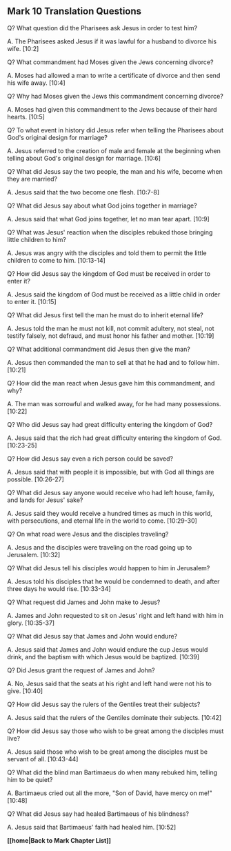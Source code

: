 ## Mark 10 Translation Questions ##

Q? What question did the Pharisees ask Jesus in order to test him?

A. The Pharisees asked Jesus if it was lawful for a husband to divorce his wife. [10:2]

Q? What commandment had Moses given the Jews concerning divorce?

A. Moses had allowed a man to write a certificate of divorce and then send his wife away. [10:4]

Q? Why had Moses given the Jews this commandment concerning divorce?

A. Moses had given this commandment to the Jews because of their hard hearts. [10:5]

Q? To what event in history did Jesus refer when telling the Pharisees about God's original design for marriage?

A. Jesus referred to the creation of male and female at the beginning when telling about God's original design for marriage. [10:6]

Q? What did Jesus say the two people, the man and his wife, become when they are married?

A. Jesus said that the two become one flesh. [10:7-8]

Q? What did Jesus say about what God joins together in marriage?

A. Jesus said that what God joins together, let no man tear apart. [10:9]

Q? What was Jesus' reaction when the disciples rebuked those bringing little children to him?

A. Jesus was angry with the disciples and told them to permit the little children to come to him. [10:13-14]

Q? How did Jesus say the kingdom of God must be received in order to enter it?

A. Jesus said the kingdom of God must be received as a little child in order to enter it. [10:15]

Q? What did Jesus first tell the man he must do to inherit eternal life?

A. Jesus told the man he must not kill, not commit adultery, not steal, not testify falsely, not defraud, and must honor his father and mother. [10:19]

Q? What additional commandment did Jesus then give the man?

A. Jesus then commanded the man to sell at that he had and to follow him. [10:21]

Q? How did the man react when Jesus gave him this commandment, and why?

A. The man was sorrowful and walked away, for he had many possessions. [10:22]

Q? Who did Jesus say had great difficulty entering the kingdom of God?

A. Jesus said that the rich had great difficulty entering the kingdom of God. [10:23-25]

Q? How did Jesus say even a rich person could be saved?

A. Jesus said that with people it is impossible, but with God all things are possible. [10:26-27]

Q? What did Jesus say anyone would receive who had left house, family, and lands for Jesus' sake?

A. Jesus said they would receive a hundred times as much in this world, with persecutions, and eternal life in the world to come. [10:29-30]

Q? On what road were Jesus and the disciples traveling?

A. Jesus and the disciples were traveling on the road going up to Jerusalem. [10:32]

Q? What did Jesus tell his disciples would happen to him in Jerusalem?

A. Jesus told his disciples that he would be condemned to death, and after three days he would rise. [10:33-34]

Q? What request did James and John make to Jesus?

A. James and John requested to sit on Jesus' right and left hand with him in glory. [10:35-37]

Q? What did Jesus say that James and John would endure?

A. Jesus said that James and John would endure the cup Jesus would drink, and the baptism with which Jesus would be baptized. [10:39]

Q? Did Jesus grant the request of James and John?

A. No, Jesus said that the seats at his right and left hand were not his to give. [10:40]

Q? How did Jesus say the rulers of the Gentiles treat their subjects?

A. Jesus said that the rulers of the Gentiles dominate their subjects. [10:42]

Q? How did Jesus say those who wish to be great among the disciples must live?

A. Jesus said those who wish to be great among the disciples must be servant of all. [10:43-44]

Q? What did the blind man Bartimaeus do when many rebuked him, telling him to be quiet?

A. Bartimaeus cried out all the more, "Son of David, have mercy on me!" [10:48]

Q? What did Jesus say had healed Bartimaeus of his blindness?

A. Jesus said that Bartimaeus' faith had healed him. [10:52]

__[[home|Back to Mark Chapter List]]__

